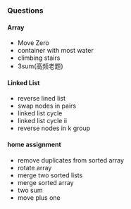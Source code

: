 ### Questions
#### Array
* Move Zero
* container with most water
* climbing stairs
* 3sum(高频老题)

#### Linked List
* reverse lined list
* swap nodes in pairs
* linked list cycle
* linked list cycle ii
* reverse nodes in k group

#### home assignment
* remove duplicates from sorted array
* rotate array
* merge two sorted lists
* merge sorted array
* two sum
* move plus one

